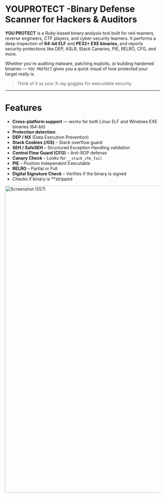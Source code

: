 # YOUPROTECT -Binary Defense Scanner for Hackers & Auditors

**YOU PROTECT** is a Ruby-based binary analysis tool built for red-teamers, reverse engineers, CTF players, and cyber-security learners. It performs a deep inspection of **64-bit ELF** and **PE32+ EXE binaries**, and reports security protections like DEP, ASLR, Stack Canaries, PIE, RELRO, CFG, and more.

Whether you're auditing malware, patching exploits, or building hardened binaries — `YOU PROTECT` gives you a quick visual of how protected your target really is.

> Think of it as your X-ray goggles for executable security 

---

#  Features

-  **Cross-platform support** — works for both Linux ELF and Windows EXE binaries (64-bit)
-  **Protection detection**:
- **DEP / NX** (Data Execution Prevention)
- **Stack Cookies (/GS)** – Stack overflow guard
- **SEH / SafeSEH** – Structured Exception Handling validation
- **Control Flow Guard (CFG)** – Anti-ROP defense
- **Canary Check** – Looks for `__stack_chk_fail`
- **PIE** – Position Independent Executable 
- **RELRO** – Partial or Full
- **Digital Signature Check** – Verifies if the binary is signed
-  Checks if binary is **stripped

<img width="1821" height="1000" alt="Screenshot (557)" src="https://github.com/user-attachments/assets/cb2a874b-59e9-4f00-871b-5f656fc50958" />

